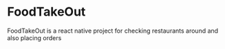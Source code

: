 # FoodTakeOut
FoodTakeOut is a react native project for checking restaurants around and also placing orders

